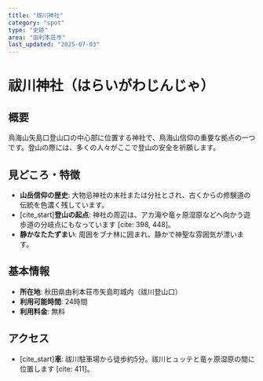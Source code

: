```yaml
---
title: "祓川神社"
category: "spot"
type: "史跡"
area: "由利本荘市"
last_updated: "2025-07-03"
---
```


# 祓川神社（はらいがわじんじゃ）

## 概要
鳥海山矢島口登山口の中心部に位置する神社で、鳥海山信仰の重要な拠点の一つです。登山の際には、多くの人々がここで登山の安全を祈願します。

## 見どころ・特徴
- **山岳信仰の歴史**: 大物忌神社の末社または分社とされ、古くからの修験道の伝統を色濃く残しています。
- [cite_start]**登山の起点**: 神社の周辺は、アカ滝や竜ヶ原湿原などへ向かう遊歩道の分岐点にもなっています [cite: 398, 448]。
- **静かなたたずまい**: 周囲をブナ林に囲まれ、静かで神聖な雰囲気が漂います。

## 基本情報
- **所在地**: 秋田県由利本荘市矢島町城内（祓川登山口）
- **利用可能時間**: 24時間
- **利用料金**: 無料

## アクセス
- [cite_start]**車**: 祓川駐車場から徒歩約5分。祓川ヒュッテと竜ヶ原湿原の間に位置します [cite: 411]。